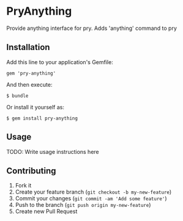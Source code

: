 # PryAnything

Provide anything interface for pry. Adds 'anything' command to pry

## Installation

Add this line to your application's Gemfile:

    gem 'pry-anything'

And then execute:

    $ bundle

Or install it yourself as:

    $ gem install pry-anything

## Usage

TODO: Write usage instructions here

## Contributing

1. Fork it
2. Create your feature branch (`git checkout -b my-new-feature`)
3. Commit your changes (`git commit -am 'Add some feature'`)
4. Push to the branch (`git push origin my-new-feature`)
5. Create new Pull Request
